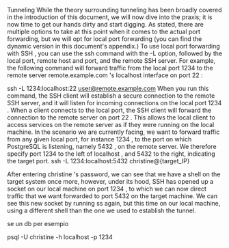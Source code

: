 Tunneling
While the theory surrounding tunneling has been broadly covered in the introduction of this document, we
will now dive into the praxis; it is now time to get our hands dirty and start digging.
As stated, there are multiple options to take at this point when it comes to the actual port forwarding, but
we will opt for local port forwarding (you can find the dynamic version in this document's appendix.)
To use local port forwarding with SSH , you can use the ssh command with the -L option, followed by the
local port, remote host and port, and the remote SSH server. For example, the following command will
forward traffic from the local port 1234 to the remote server remote.example.com 's localhost interface
on port 22 :

ssh -L 1234:localhost:22 user@remote.example.com
When you run this command, the SSH client will establish a secure connection to the remote SSH server,
and it will listen for incoming connections on the local port 1234 . When a client connects to the local port,
the SSH client will forward the connection to the remote server on port 22 . This allows the local client to
access services on the remote server as if they were running on the local machine.
In the scenario we are currently facing, we want to forward traffic from any given local port, for instance
1234 , to the port on which PostgreSQL is listening, namely 5432 , on the remote server. We therefore
specify port 1234 to the left of localhost , and 5432 to the right, indicating the target port.
ssh -L 1234:localhost:5432 christine@{target_IP}


After entering christine 's password, we can see that we have a shell on the target system once more,
however, under its hood, SSH has opened up a socket on our local machine on port 1234 , to which we can
now direct traffic that we want forwarded to port 5432 on the target machine. We can see this new socket
by running ss again, but this time on our local machine, using a different shell than the one we used to
establish the tunnel.


se un db per esempio

psql -U christine -h localhost -p 1234